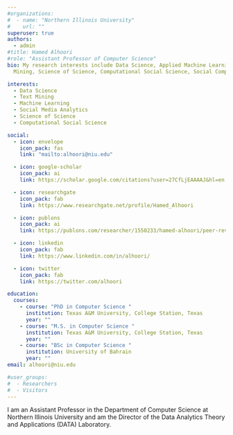 ```yaml
---
#organizations:
#  - name: "Northern Illinois University"
#    url: ""
superuser: true
authors:
  - admin
#title: Hamed Alhoori
#role: "Assistant Professor of Computer Science"
bio: My research interests include Data Science, Applied Machine Learning, Text
  Mining, Science of Science, Computational Social Science, Social Computing

interests:
  - Data Science
  - Text Mining
  - Machine Learning
  - Social Media Analytics
  - Science of Science
  - Computational Social Science

social:
  - icon: envelope
    icon_pack: fas
    link: "mailto:alhoori@niu.edu"

  - icon: google-scholar
    icon_pack: ai
    link: https://scholar.google.com/citations?user=27CfLjEAAAAJ&hl=en

  - icon: researchgate
    icon_pack: fab
    link: https://www.researchgate.net/profile/Hamed_Alhoori

  - icon: publons
    icon_pack: ai
    link: https://publons.com/researcher/1550233/hamed-alhoori/peer-review/

  - icon: linkedin
    icon_pack: fab
    link: https://www.linkedin.com/in/alhoori/

  - icon: twitter
    icon_pack: fab
    link: https://twitter.com/alhoori

education:
  courses:
    - course: "PhD in Computer Science "
      institution: Texas A&M University, College Station, Texas
      year: ""
    - course: "M.S. in Computer Science "
      institution: Texas A&M University, College Station, Texas
      year: ""
    - course: "BSc in Computer Science "
      institution: University of Bahrain
      year: ""
email: alhoori@niu.edu

#user_groups:
#  - Researchers
#  - Visitors
---
```


I am an Assistant Professor in the Department of Computer Science at Northern Illinois University and am the Director of the Data Analytics Theory and Applications (DATA) Laboratory.
